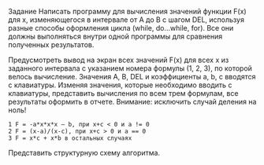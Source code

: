 Задание
Написать программу для вычисления значений функции F(x) для х, изменяющегося в интервале от А до В с шагом DEL, используя разные способы оформления цикла (while, do...while, for). Все они должны выполняться внутри одной программы для сравнения полученных результатов.


Предусмотреть вывод на экран всех значений F(x) для всех x из заданного интервала с указанием номера формулы (1, 2, 3), по которой велось вычисление.
Значения А, В, DEL и коэффициенты a, b, c вводятся с клавиатуры.
Изменяя значения, которые необходимо вводить с клавиатуры, представить вычисления по всем трем формулам, все результаты оформить в отчете.
Внимание: исключить случай деления на ноль!

    1 F = -a*x*x*x — b, при x+c < 0 и а != 0
    2 F = (x-a)/(x-c), при x+c > 0 и а == 0
    3 F = x*c + x*b в остальных случаях

Представить структурную схему алгоритма.
